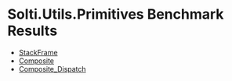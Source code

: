 # Solti.Utils.Primitives Benchmark Results

- [StackFrame](https://sholtee.github.io/primitives/perf/Solti.Utils.Primitives.Perf.StackFrame-report-github.html )
- [Composite](https://sholtee.github.io/primitives/perf/Solti.Utils.Primitives.Perf.Composite-report-github.html )
- [Composite_Dispatch](https://sholtee.github.io/primitives/perf/Solti.Utils.Primitives.Perf.Composite_Dispatch-report-github.html )